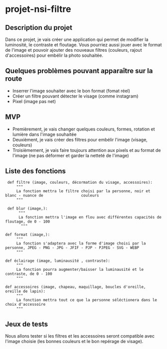 # projet-nsi-filtre

## Description du projet

  Dans ce projet, je vais créer une application qui permet de modifier la luminosité, le contraste et floutage. Vous pourriez aussi jouer avec le format de l'image et pouvoir ajouter des nouveaux filtres (couleurs, rajout d'accessoires) pour embélir la photo souhaitée.


## Quelques problèmes pouvant apparaître sur la route  

  - Inserrer l'image souhaiter avec le bon format (fomat réel) 
  - Créer un filtre pouvant détecter le visage (comme instagram)
  - Pixel (image pas net)


## MVP
  
  - Premièrement, je vais changer quelques couleurs, formes, rotation et lumière dans l'image souhaitée
  - Deuxièment, je vais créer des filtres pour embélir l'image (visage, couleurs)
  - Troisièmement, je vais faire toujours attention aux pixels et au format de l'image (ne pas déformer et garder la netteté de l'image) 
  
 
## Liste des fonctions 
 
 ```
  def filtre (image, couleurs, décormation du visage, accessoires):
      """
      La fonction mettra le filtre choisi par la personne, noir et blanc - nuance de                 couleurs
      """
  
  def blur (image,):
       """
       La fonction mettra l'image en flou avec différentes capacités de floutage, de 0 - 100
        """
 
 def format (image,):
      """
      La fonction s'adaptera avec la forme d'image choisi par la personne, JPEG - PNG - JPG - JFIF - PJP - PJPEG - SVG - WEBP
      """
      
 def éclairage (image, luminausité , contraste):
      """
      La fonction pourra augmenter/baisser la luminausité et le contraste, de 0 - 100
      """
      
def accessoires (image, chapeau, maquillage, boucles d'oreille, oreille de lapin): 
      """
      La fonction mettra tout ce que la personne séléctionera dans le choix d'accessoire
      """   
```


## Jeux de tests

Nous allons tester si les filtres et les accessoires seront compatible avec l'image choisie (les bonnes couleurs et le bon repérage de visage).
